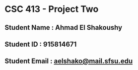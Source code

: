 # CSC 413 - Project Two

## Student Name  : Ahmad El Shakoushy

## Student ID    : 915814671

## Student Email : aelshako@mail.sfsu.edu